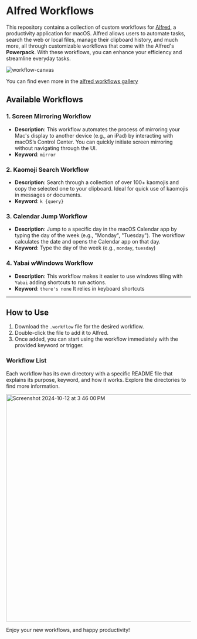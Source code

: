 # Alfred Workflows

This repository contains a collection of custom workflows for [Alfred](https://www.alfredapp.com/), a productivity application for macOS. Alfred allows users to automate tasks, search the web or local files, manage their clipboard history, and much more, all through customizable workflows that come with the Alfred's **Powerpack**. With these workflows, you can enhance your efficiency and streamline everyday tasks.

![workflow-canvas](https://github.com/user-attachments/assets/47e393aa-c257-4e19-96e6-2d6424c45b63)

You can find even more in the [alfred workflows gallery](https://www.alfredapp.com/workflows/)


## Available Workflows

### 1. **Screen Mirroring Workflow**
- **Description**: This workflow automates the process of mirroring your Mac's display to another device (e.g., an iPad) by interacting with macOS’s Control Center. You can quickly initiate screen mirroring without navigating through the UI.
- **Keyword**: `mirror`

### 2. **Kaomoji Search Workflow**
- **Description**: Search through a collection of over 100+ kaomojis and copy the selected one to your clipboard. Ideal for quick use of kaomojis in messages or documents.
- **Keyword**: `k {query}`

### 3. **Calendar Jump Workflow**
- **Description**: Jump to a specific day in the macOS Calendar app by typing the day of the week (e.g., "Monday", "Tuesday"). The workflow calculates the date and opens the Calendar app on that day.
- **Keyword**: Type the day of the week (e.g., `monday`, `tuesday`)

### 4. **Yabai wWindows Workflow**
- **Description**: This workflow makes it easier to use windows tiling with `Yabai` adding shortcuts to run actions.
- **Keyword**: `there's none` It relies in keyboard shortcuts

---

## How to Use

1. Download the `.workflow` file for the desired workflow.
2. Double-click the file to add it to Alfred.
3. Once added, you can start using the workflow immediately with the provided keyword or trigger.

### Workflow List

Each workflow has its own directory with a specific README file that explains its purpose, keyword, and how it works. Explore the directories to find more information.

<img width="618" alt="Screenshot 2024-10-12 at 3 46 00 PM" src="https://github.com/user-attachments/assets/14e5961b-d04a-4568-80a7-48de21655423">

Enjoy your new workflows, and happy productivity!
